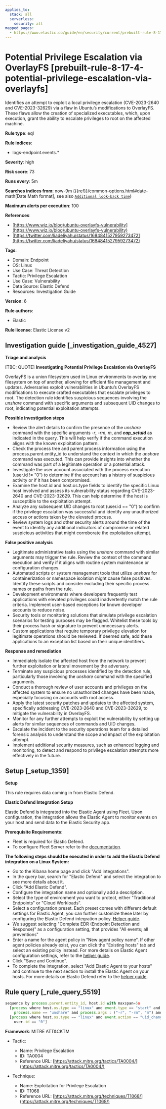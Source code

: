 ```yaml
---
applies_to:
  stack: all
  serverless:
    security: all
mapped_pages:
  - https://www.elastic.co/guide/en/security/current/prebuilt-rule-8-17-4-potential-privilege-escalation-via-overlayfs.html
---
```


# Potential Privilege Escalation via OverlayFS [prebuilt-rule-8-17-4-potential-privilege-escalation-via-overlayfs]

Identifies an attempt to exploit a local privilege escalation (CVE-2023-2640 and CVE-2023-32629) via a flaw in Ubuntu’s modifications to OverlayFS. These flaws allow the creation of specialized executables, which, upon execution, grant the ability to escalate privileges to root on the affected machine.

**Rule type**: eql

**Rule indices**:

* logs-endpoint.events.*

**Severity**: high

**Risk score**: 73

**Runs every**: 5m

**Searches indices from**: now-9m ({{ref}}/common-options.html#date-math[Date Math format], see also [`Additional look-back time`](docs-content://solutions/security/detect-and-alert/create-detection-rule.md#rule-schedule))

**Maximum alerts per execution**: 100

**References**:

* [https://www.wiz.io/blog/ubuntu-overlayfs-vulnerability](https://www.wiz.io/blog/ubuntu-overlayfs-vulnerability)
* [https://twitter.com/liadeliyahu/status/1684841527959273472](https://twitter.com/liadeliyahu/status/1684841527959273472)

**Tags**:

* Domain: Endpoint
* OS: Linux
* Use Case: Threat Detection
* Tactic: Privilege Escalation
* Use Case: Vulnerability
* Data Source: Elastic Defend
* Resources: Investigation Guide

**Version**: 6

**Rule authors**:

* Elastic

**Rule license**: Elastic License v2

## Investigation guide [_investigation_guide_4527]

**Triage and analysis**

[TBC: QUOTE]
**Investigating Potential Privilege Escalation via OverlayFS**

OverlayFS is a union filesystem used in Linux environments to overlay one filesystem on top of another, allowing for efficient file management and updates. Adversaries exploit vulnerabilities in Ubuntu’s OverlayFS modifications to execute crafted executables that escalate privileges to root. The detection rule identifies suspicious sequences involving the *unshare* command with specific arguments and subsequent UID changes to root, indicating potential exploitation attempts.

**Possible investigation steps**

* Review the alert details to confirm the presence of the *unshare* command with the specific arguments *-r*, *-rm*, *m*, and ***cap_setuid*** as indicated in the query. This will help verify if the command execution aligns with the known exploitation pattern.
* Check the process tree and parent process information using the process.parent.entity_id to understand the context in which the *unshare* command was executed. This can provide insights into whether the command was part of a legitimate operation or a potential attack.
* Investigate the user account associated with the process execution (user.id != "0") to determine if the account has a history of suspicious activity or if it has been compromised.
* Examine the host.id and host.os.type fields to identify the specific Linux host involved and assess its vulnerability status regarding CVE-2023-2640 and CVE-2023-32629. This can help determine if the host is susceptible to the exploitation attempt.
* Analyze any subsequent UID changes to root (user.id == "0") to confirm if the privilege escalation was successful and identify any unauthorized access or actions taken by the elevated process.
* Review system logs and other security alerts around the time of the event to identify any additional indicators of compromise or related suspicious activities that might corroborate the exploitation attempt.

**False positive analysis**

* Legitimate administrative tasks using the *unshare* command with similar arguments may trigger the rule. Review the context of the command execution and verify if it aligns with routine system maintenance or configuration changes.
* Automated scripts or system management tools that utilize *unshare* for containerization or namespace isolation might cause false positives. Identify these scripts and consider excluding their specific process names or paths from the rule.
* Development environments where developers frequently test applications with elevated privileges could inadvertently match the rule criteria. Implement user-based exceptions for known developer accounts to reduce noise.
* Security tools or monitoring solutions that simulate privilege escalation scenarios for testing purposes may be flagged. Whitelist these tools by their process hash or signature to prevent unnecessary alerts.
* Custom applications that require temporary privilege elevation for legitimate operations should be reviewed. If deemed safe, add these applications to an exception list based on their unique identifiers.

**Response and remediation**

* Immediately isolate the affected host from the network to prevent further exploitation or lateral movement by the adversary.
* Terminate any suspicious processes identified by the detection rule, particularly those involving the *unshare* command with the specified arguments.
* Conduct a thorough review of user accounts and privileges on the affected system to ensure no unauthorized changes have been made, especially focusing on accounts with root access.
* Apply the latest security patches and updates to the affected system, specifically addressing CVE-2023-2640 and CVE-2023-32629, to mitigate the vulnerability in OverlayFS.
* Monitor for any further attempts to exploit the vulnerability by setting up alerts for similar sequences of commands and UID changes.
* Escalate the incident to the security operations team for a detailed forensic analysis to understand the scope and impact of the exploitation attempt.
* Implement additional security measures, such as enhanced logging and monitoring, to detect and respond to privilege escalation attempts more effectively in the future.


## Setup [_setup_1359]

**Setup**

This rule requires data coming in from Elastic Defend.

**Elastic Defend Integration Setup**

Elastic Defend is integrated into the Elastic Agent using Fleet. Upon configuration, the integration allows the Elastic Agent to monitor events on your host and send data to the Elastic Security app.

**Prerequisite Requirements:**

* Fleet is required for Elastic Defend.
* To configure Fleet Server refer to the [documentation](docs-content://reference/ingestion-tools/fleet/fleet-server.md).

**The following steps should be executed in order to add the Elastic Defend integration on a Linux System:**

* Go to the Kibana home page and click "Add integrations".
* In the query bar, search for "Elastic Defend" and select the integration to see more details about it.
* Click "Add Elastic Defend".
* Configure the integration name and optionally add a description.
* Select the type of environment you want to protect, either "Traditional Endpoints" or "Cloud Workloads".
* Select a configuration preset. Each preset comes with different default settings for Elastic Agent, you can further customize these later by configuring the Elastic Defend integration policy. [Helper guide](docs-content://solutions/security/configure-elastic-defend/configure-an-integration-policy-for-elastic-defend.md).
* We suggest selecting "Complete EDR (Endpoint Detection and Response)" as a configuration setting, that provides "All events; all preventions"
* Enter a name for the agent policy in "New agent policy name". If other agent policies already exist, you can click the "Existing hosts" tab and select an existing policy instead. For more details on Elastic Agent configuration settings, refer to the [helper guide](docs-content://reference/ingestion-tools/fleet/agent-policy.md).
* Click "Save and Continue".
* To complete the integration, select "Add Elastic Agent to your hosts" and continue to the next section to install the Elastic Agent on your hosts. For more details on Elastic Defend refer to the [helper guide](docs-content://solutions/security/configure-elastic-defend/install-elastic-defend.md).


## Rule query [_rule_query_5519]

```js
sequence by process.parent.entity_id, host.id with maxspan=5s
  [process where host.os.type == "linux" and event.type == "start" and event.action == "exec" and
    process.name == "unshare" and process.args : ("-r", "-rm", "m") and process.args : "*cap_setuid*"  and user.id != "0"]
  [process where host.os.type == "linux" and event.action == "uid_change" and event.type == "change" and
    user.id == "0"]
```

**Framework**: MITRE ATT&CKTM

* Tactic:

    * Name: Privilege Escalation
    * ID: TA0004
    * Reference URL: [https://attack.mitre.org/tactics/TA0004/](https://attack.mitre.org/tactics/TA0004/)

* Technique:

    * Name: Exploitation for Privilege Escalation
    * ID: T1068
    * Reference URL: [https://attack.mitre.org/techniques/T1068/](https://attack.mitre.org/techniques/T1068/)



